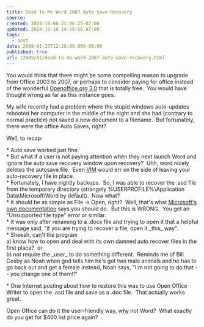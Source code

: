 ```yaml
---
title: Dead To Me Word 2007 Auto Save Recovery
source: 
created: 2024-10-06 21:06:25-07:00
updated: 2024-10-10 14:59:58-07:00
tags:
  - post
date: 2009-01-25T12:28:00.000-08:00
published: true
url: /2009/01/dead-to-me-word-2007-auto-save-recovery.html
---
```



You would think that there might be some compelling reason to upgrade from Office 2003 to 2007, or perhaps to consider paying for office instead of the wonderful [Openoffice.org 3.0](https://openoffice.org/) that is totally free.  You would have thought wrong as far as this instance goes.  
  
My wife recently had a problem where the stupid windows auto-updates rebooted her computer in the middle of the night and she had (contrary to normal practice) not saved a new document to a filename.  But fortunately, there were the office Auto Saves, right?  
  
Well, to recap:  
  
\* Auto save worked just fine.  
\* But what if a user is not paying attention when they next launch Word and ignore the auto save recovery window upon recovery?  Uhh, word nicely deletes the autosave file.  Even [VIM](https://vim.org/) would err on the side of leaving your auto-recovery file in place.  
\* Fortunately, I have nightly backups.  So, I was able to recover the .asd file from the temporary directory (strangely %USERPROFILE%\\Application Data\\Microsoft\\Word by default).  Now what?  
\* It should be as simple as File -> Open, right?  Well, that's what [Microsoft's own documentation](https://support.microsoft.com/kb/316951/en-us) says you should do.  But this is WRONG.  You get an "Unsupported file type" error or similar.  
\* It was only after renaming to a .docx file and trying to open it that a helpful message said, "if you are trying to recover a file, open it \_this\_ way".  
\* Sheesh, can't the program  
a) know how to open and deal with its own damned auto recover files in the first place?  or  
b) not require the \_user\_ to do something different.  Reminds me of Bill Cosby as Noah when god tells him he's got two male animals and he has to go back out and get a female instead, Noah says, "I'm not going to do that -- you change one of them!!"   
  
\* One Internet posting about how to restore this was to use Open Office Writer to open the .asd file and save as a .doc file.  That actually works great.  
  
Open Office can do it the user-friendly way, why not Word?  What exactly do you get for $400 list price again?